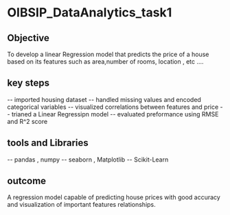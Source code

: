 # OIBSIP_DataAnalytics_task1

## Objective
To develop a linear Regression model that predicts the price of a house based on its features such as area,number of rooms, location , etc ....

## key steps 
-- imported housing dataset 
-- handled missing values and encoded categorical variables
-- visualized correlations between features and price 
-- trianed a Linear Regressipn model 
-- evaluated preformance using RMSE and R^2 score 

## tools and Libraries

-- pandas , numpy 
-- seaborn , Matplotlib
-- Scikit-Learn 

## outcome
A regression model capable of predicting house prices with good accuracy and visualization of important features relationships.
